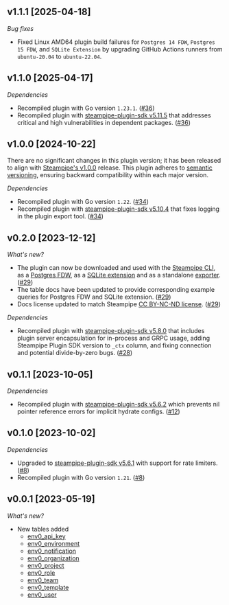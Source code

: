 ## v1.1.1 [2025-04-18]

_Bug fixes_

- Fixed Linux AMD64 plugin build failures for `Postgres 14 FDW`, `Postgres 15 FDW`, and `SQLite Extension` by upgrading GitHub Actions runners from `ubuntu-20.04` to `ubuntu-22.04`.

## v1.1.0 [2025-04-17]

_Dependencies_

- Recompiled plugin with Go version `1.23.1`. ([#36](https://github.com/turbot/steampipe-plugin-env0/pull/36))
- Recompiled plugin with [steampipe-plugin-sdk v5.11.5](https://github.com/turbot/steampipe-plugin-sdk/blob/v5.11.5/CHANGELOG.md#v5115-2025-03-31) that addresses critical and high vulnerabilities in dependent packages. ([#36](https://github.com/turbot/steampipe-plugin-env0/pull/36))

## v1.0.0 [2024-10-22]

There are no significant changes in this plugin version; it has been released to align with [Steampipe's v1.0.0](https://steampipe.io/changelog/steampipe-cli-v1-0-0) release. This plugin adheres to [semantic versioning](https://semver.org/#semantic-versioning-specification-semver), ensuring backward compatibility within each major version.

_Dependencies_

- Recompiled plugin with Go version `1.22`. ([#34](https://github.com/turbot/steampipe-plugin-env0/pull/34))
- Recompiled plugin with [steampipe-plugin-sdk v5.10.4](https://github.com/turbot/steampipe-plugin-sdk/blob/develop/CHANGELOG.md#v5104-2024-08-29) that fixes logging in the plugin export tool. ([#34](https://github.com/turbot/steampipe-plugin-env0/pull/34))

## v0.2.0 [2023-12-12]

_What's new?_

- The plugin can now be downloaded and used with the [Steampipe CLI](https://steampipe.io/docs), as a [Postgres FDW](https://steampipe.io/docs/steampipe_postgres/overview), as a [SQLite extension](https://steampipe.io/docs//steampipe_sqlite/overview) and as a standalone [exporter](https://steampipe.io/docs/steampipe_export/overview). ([#29](https://github.com/turbot/steampipe-plugin-env0/pull/29))
- The table docs have been updated to provide corresponding example queries for Postgres FDW and SQLite extension. ([#29](https://github.com/turbot/steampipe-plugin-env0/pull/29))
- Docs license updated to match Steampipe [CC BY-NC-ND license](https://github.com/turbot/steampipe-plugin-env0/blob/main/docs/LICENSE). ([#29](https://github.com/turbot/steampipe-plugin-env0/pull/29))

_Dependencies_

- Recompiled plugin with [steampipe-plugin-sdk v5.8.0](https://github.com/turbot/steampipe-plugin-sdk/blob/main/CHANGELOG.md#v580-2023-12-11) that includes plugin server encapsulation for in-process and GRPC usage, adding Steampipe Plugin SDK version to `_ctx` column, and fixing connection and potential divide-by-zero bugs. ([#28](https://github.com/turbot/steampipe-plugin-env0/pull/28))

## v0.1.1 [2023-10-05]

_Dependencies_

- Recompiled plugin with [steampipe-plugin-sdk v5.6.2](https://github.com/turbot/steampipe-plugin-sdk/blob/main/CHANGELOG.md#v562-2023-10-03) which prevents nil pointer reference errors for implicit hydrate configs. ([#12](https://github.com/turbot/steampipe-plugin-env0/pull/12))

## v0.1.0 [2023-10-02]

_Dependencies_

- Upgraded to [steampipe-plugin-sdk v5.6.1](https://github.com/turbot/steampipe-plugin-sdk/blob/main/CHANGELOG.md#v561-2023-09-29) with support for rate limiters. ([#8](https://github.com/turbot/steampipe-plugin-env0/pull/8))
- Recompiled plugin with Go version `1.21`. ([#8](https://github.com/turbot/steampipe-plugin-env0/pull/8))

## v0.0.1 [2023-05-19]

_What's new?_

- New tables added
  - [env0_api_key](https://hub.steampipe.io/plugins/turbot/env0/tables/env0_api_key)
  - [env0_environment](https://hub.steampipe.io/plugins/turbot/env0/tables/env0_environment)
  - [env0_notification](https://hub.steampipe.io/plugins/turbot/env0/tables/env0_notification)
  - [env0_organization](https://hub.steampipe.io/plugins/turbot/env0/tables/env0_organization)
  - [env0_project](https://hub.steampipe.io/plugins/turbot/env0/tables/env0_project)
  - [env0_role](https://hub.steampipe.io/plugins/turbot/env0/tables/env0_role)
  - [env0_team](https://hub.steampipe.io/plugins/turbot/env0/tables/env0_team)
  - [env0_template](https://hub.steampipe.io/plugins/turbot/env0/tables/env0_template)
  - [env0_user](https://hub.steampipe.io/plugins/turbot/env0/tables/env0_user)
